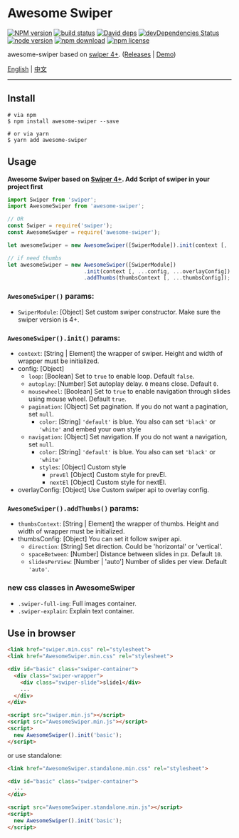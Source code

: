 # Awesome Swiper

[![NPM version][npm-image]][npm-url]
[![build status][travis-image]][travis-url]
[![David deps][david-image]][david-url]
[![devDependencies Status][david-dev-image]][david-dev-url]
[![node version][node-image]][node-url]
[![npm download][download-image]][download-url]
[![npm license][license-image]][download-url]

[npm-image]: https://img.shields.io/npm/v/awesome-swiper.svg?style=flat-square
[npm-url]: https://npmjs.org/package/awesome-swiper
[travis-image]: https://img.shields.io/travis/cycdpo/awesome-swiper.svg?style=flat-square
[travis-url]: https://travis-ci.org/cycdpo/awesome-swiper
[david-image]: https://img.shields.io/david/cycdpo/awesome-swiper.svg?style=flat-square
[david-url]: https://david-dm.org/cycdpo/awesome-swiper
[david-dev-image]: https://david-dm.org/cycdpo/awesome-swiper/dev-status.svg?style=flat-square
[david-dev-url]: https://david-dm.org/cycdpo/awesome-swiper?type=dev
[node-image]: https://img.shields.io/badge/node.js-%3E=_6.0-green.svg?style=flat-square
[node-url]: http://nodejs.org/download/
[download-image]: https://img.shields.io/npm/dm/awesome-swiper.svg?style=flat-square
[download-url]: https://npmjs.org/package/awesome-swiper
[license-image]: https://img.shields.io/npm/l/awesome-swiper.svg?style=flat-square

awesome-swiper based on [swiper 4+](https://github.com/nolimits4web/Swiper). ([Releases](https://github.com/cycdpo/awesome-swiper/releases) | [Demo](https://cycdpo.github.io/awesome-swiper/))

[English](https://github.com/cycdpo/awesome-swiper/blob/master/README.md) | [中文](https://github.com/cycdpo/awesome-swiper/blob/master/README_zhCN.md)
***

## Install
```shell
# via npm
$ npm install awesome-swiper --save

# or via yarn
$ yarn add awesome-swiper
```

## Usage
**Awesome Swiper based on [Swiper 4+](https://github.com/nolimits4web/Swiper). Add Script of swiper in your project first**

```javascript
import Swiper from 'swiper';
import AwesomeSwiper from 'awesome-swiper';

// OR
const Swiper = require('swiper');
const AwesomeSwiper = require('awesome-swiper');
```

```javascript
let awesomeSwiper = new AwesomeSwiper([SwiperModule]).init(context [, ...config , ...overlayConfig]);

// if need thumbs
let awesomeSwiper = new AwesomeSwiper([SwiperModule])
                        .init(context [, ...config, ...overlayConfig])
                        .addThumbs(thumbsContext [, ...thumbsConfig]);
```

### `AwesomeSwiper()` params:
* `SwiperModule`: [Object] Set custom swiper constructor. Make sure the swiper version is 4+.

### `AwesomeSwiper().init()` params:
* `context`: [String | Element] the wrapper of swiper. Height and width of wrapper must be initialized.
* config: [Object]
  * `loop`: [Boolean] Set to `true` to enable loop. Default `false`.
  * `autoplay`: [Number] Set autoplay delay. `0` means close. Default `0`.
  * `mousewheel`: [Boolean] Set to `true` to enable navigation through slides using mouse wheel. Default `true`.
  * `pagination`: [Object] Set pagination. If you do not want a pagination, set `null`.
    * `color`: [String] `'default'` is blue. You also can set `'black'` or `'white'` and embed your own style
  * `navigation`: [Object] Set navigation. If you do not want a navigation, set `null`.
    * `color`: [String] `'default'` is blue. You also can set `'black'` or `'white'`
    * `styles`: [Object] Custom style
      * `prevEl` [Object] Custom style for prevEl.
      * `nextEl` [Object] Custom style for nextEl.
* overlayConfig: [Object] Use Custom swiper api to overlay config.

### `AwesomeSwiper().addThumbs()` params:
* `thumbsContext`: [String | Element] the wrapper of thumbs. Height and width of wrapper must be initialized.
* thumbsConfig: [Object] You can set it follow swiper api.
  * `direction`: [String] Set direction. Could be 'horizontal' or 'vertical'.
  * `spaceBetween`: [Number] Distance between slides in px. Default `10`.
  * `slidesPerView`: [Number | 'auto'] Number of slides per view. Default `'auto'`.

### new css classes in AwesomeSwiper
* `.swiper-full-img`: Full images container.
* `.swiper-explain`: Explain text container.

## Use in browser
```html
<link href="swiper.min.css" rel="stylesheet">
<link href="AwesomeSwiper.min.css" rel="stylesheet">

<div id="basic" class="swiper-container">
  <div class="swiper-wrapper">
    <div class="swiper-slide">slide1</div>
    ...
  </div>
</div>

<script src="swiper.min.js"></script>
<script src="AwesomeSwiper.min.js"></script>
<script>
  new AwesomeSwiper().init('basic');
</script>
```

or use standalone:
```html
<link href="AwesomeSwiper.standalone.min.css" rel="stylesheet">

<div id="basic" class="swiper-container">
  ...
</div>

<script src="AwesomeSwiper.standalone.min.js"></script>
<script>
  new AwesomeSwiper().init('basic');
</script>
```


